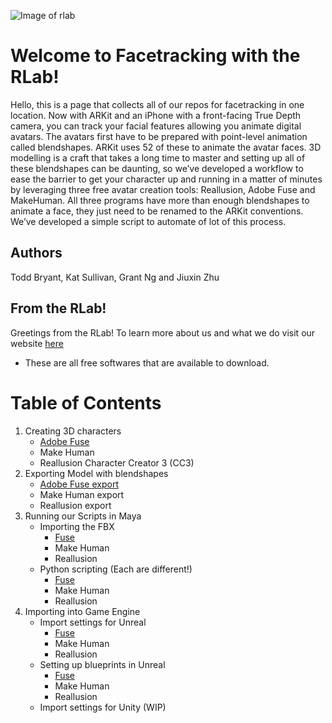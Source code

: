 ![Image of rlab](https://i.ibb.co/3zsstG6/Group-3.png)

# Welcome to Facetracking with the RLab!

Hello, this is a page that collects all of our repos for facetracking in one location. Now with ARKit and an iPhone with a front-facing True Depth camera, you can track your facial features allowing you animate digital avatars. The avatars first have to be prepared with point-level animation called blendshapes.  ARKit uses 52 of these to animate the avatar faces.  3D modelling is a craft that takes a long time to master and setting up all of these blendshapes can be daunting, so we’ve developed a workflow to ease the barrier to get your character up and running in a matter of minutes by leveraging three free avatar creation tools: Reallusion, Adobe Fuse and MakeHuman. All three programs have more than enough blendshapes to animate a face, they just need to be renamed to the ARKit conventions. We’ve developed a simple script to automate of lot of this process.

## Authors

Todd Bryant, Kat Sullivan, Grant Ng and Jiuxin Zhu

## From the RLab!
Greetings from the RLab! To learn more about us and what we do visit our website [here](https://www.rlab.nyc/)
   - These are all free softwares that are available to download.
# Table of Contents
1. Creating 3D characters
   - [Adobe Fuse](https://github.com/RLabNYC/Rlab_FaceTracking_fuse/blob/master/README.md)
   - Make Human
   - Reallusion Character Creator 3 (CC3) 
2. Exporting Model with blendshapes
   - [Adobe Fuse export](https://github.com/RLabNYC/Rlab_FaceTracking_fuse#exporting-the-blendshapes)
   - Make Human export
   - Reallusion export
3. Running our Scripts in Maya
   - Importing the FBX
     - [Fuse](https://github.com/RLabNYC/Rlab_FaceTracking_fuse/blob/master/RUNSCRIPT.md#import-the-fbx-from-mixamo)
     - Make Human
     - Reallusion
   - Python scripting (Each are different!)
     - [Fuse](https://github.com/RLabNYC/Rlab_FaceTracking_fuse/blob/master/RUNSCRIPT.md#using-python-in-maya)
     - Make Human
     - Reallusion
4. Importing into Game Engine
   - Import settings for Unreal
     - [Fuse](https://github.com/RLabNYC/Rlab_FaceTracking_fuse/blob/master/IMPORTING.md#importing-into-unreal)
     - Make Human
     - Reallusion
   - Setting up blueprints in Unreal
     - [Fuse](https://github.com/RLabNYC/Rlab_FaceTracking_fuse/blob/master/IMPORTING.md#blueprints-in-unreal)
     - Make Human
     - Reallusion
   - Import settings for Unity (WIP)
   
